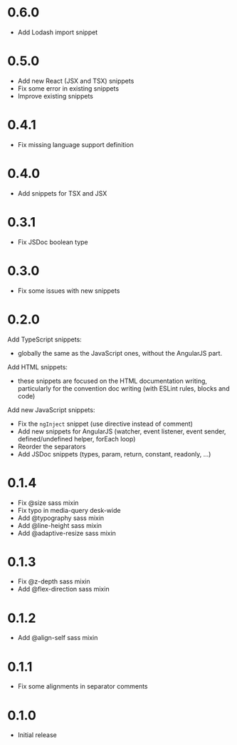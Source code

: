 # 0.6.0
- Add Lodash import snippet

# 0.5.0
- Add new React (JSX and TSX) snippets
- Fix some error in existing snippets
- Improve existing snippets

# 0.4.1
- Fix missing language support definition

# 0.4.0
- Add snippets for TSX and JSX

# 0.3.1
- Fix JSDoc boolean type

# 0.3.0
- Fix some issues with new snippets

# 0.2.0
Add TypeScript snippets:
- globally the same as the JavaScript ones, without the AngularJS part.

Add HTML snippets:
- these snippets are focused on the HTML documentation writing, particularly for the convention doc writing (with ESLint rules, blocks and code)

Add new JavaScript snippets:
- Fix the `ngInject` snippet (use directive instead of comment)
- Add new snippets for AngularJS (watcher, event listener, event sender, defined/undefined helper, forEach loop)
- Reorder the separators
- Add JSDoc snippets (types, param, return, constant, readonly, ...)

# 0.1.4
- Fix @size sass mixin
- Fix typo in media-query desk-wide
- Add @typography sass mixin
- Add @line-height sass mixin
- Add @adaptive-resize sass mixin

# 0.1.3
- Fix @z-depth sass mixin
- Add @flex-direction sass mixin

# 0.1.2
- Add @align-self sass mixin

# 0.1.1
- Fix some alignments in separator comments

# 0.1.0
- Initial release
